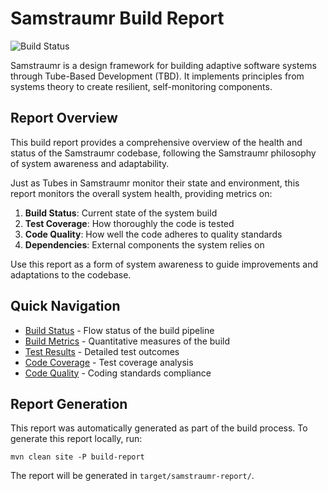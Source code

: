 # Samstraumr Build Report

![Build Status](https://github.com/heymumford/Samstraumr/actions/workflows/samstraumr-pipeline.yml/badge.svg)

Samstraumr is a design framework for building adaptive software systems through Tube-Based Development (TBD). It implements principles from systems theory to create resilient, self-monitoring components.

## Report Overview

This build report provides a comprehensive overview of the health and status of the Samstraumr codebase, following the Samstraumr philosophy of system awareness and adaptability.

Just as Tubes in Samstraumr monitor their state and environment, this report monitors the overall system health, providing metrics on:

1. **Build Status**: Current state of the system build
2. **Test Coverage**: How thoroughly the code is tested
3. **Code Quality**: How well the code adheres to quality standards
4. **Dependencies**: External components the system relies on

Use this report as a form of system awareness to guide improvements and adaptations to the codebase.

## Quick Navigation

- [Build Status](build-status.html) - Flow status of the build pipeline
- [Build Metrics](build-metrics.html) - Quantitative measures of the build
- [Test Results](surefire-report.html) - Detailed test outcomes
- [Code Coverage](jacoco/index.html) - Test coverage analysis
- [Code Quality](checkstyle.html) - Coding standards compliance

## Report Generation

This report was automatically generated as part of the build process. To generate this report locally, run:

```
mvn clean site -P build-report
```

The report will be generated in `target/samstraumr-report/`.